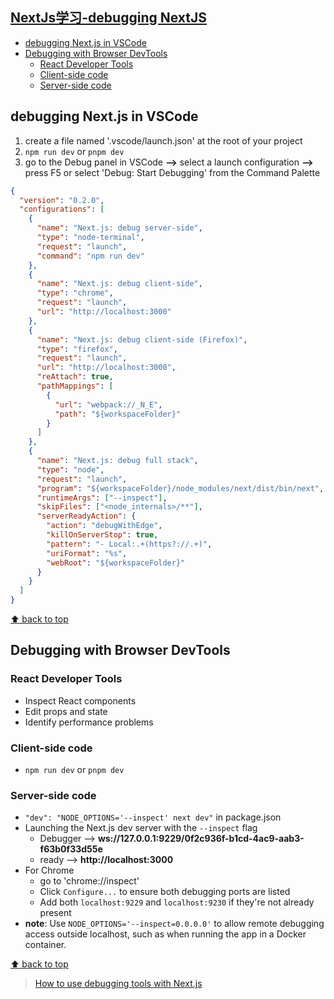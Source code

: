 ## [NextJs学习-debugging NextJS](#top)

- [debugging Next.js in VSCode](#debugging-nextjs-in-vscode)
- [Debugging with Browser DevTools](#debugging-with-browser-devtools)
  - [React Developer Tools](#react-developer-tools)
  - [Client-side code](#client-side-code)
  - [Server-side code](#server-side-code)

## debugging Next.js in VSCode

1. create a file named '.vscode/launch.json' at the root of your project
2. `npm run dev` or `pnpm dev`
3. go to the Debug panel in VSCode **-->** select a launch configuration **-->** press F5 or select 'Debug: Start Debugging' from the Command Palette

```json
{
  "version": "0.2.0",
  "configurations": [
    {
      "name": "Next.js: debug server-side",
      "type": "node-terminal",
      "request": "launch",
      "command": "npm run dev"
    },
    {
      "name": "Next.js: debug client-side",
      "type": "chrome",
      "request": "launch",
      "url": "http://localhost:3000"
    },
    {
      "name": "Next.js: debug client-side (Firefox)",
      "type": "firefox",
      "request": "launch",
      "url": "http://localhost:3000",
      "reAttach": true,
      "pathMappings": [
        {
          "url": "webpack://_N_E",
          "path": "${workspaceFolder}"
        }
      ]
    },
    {
      "name": "Next.js: debug full stack",
      "type": "node",
      "request": "launch",
      "program": "${workspaceFolder}/node_modules/next/dist/bin/next",
      "runtimeArgs": ["--inspect"],
      "skipFiles": ["<node_internals>/**"],
      "serverReadyAction": {
        "action": "debugWithEdge",
        "killOnServerStop": true,
        "pattern": "- Local:.+(https?://.+)",
        "uriFormat": "%s",
        "webRoot": "${workspaceFolder}"
      }
    }
  ]
}
```

[⬆ back to top](#top)

## Debugging with Browser DevTools

### React Developer Tools

- Inspect React components
- Edit props and state
- Identify performance problems

### Client-side code

- `npm run dev` or `pnpm dev`

### Server-side code

- `"dev": "NODE_OPTIONS='--inspect' next dev"` in package.json
- Launching the Next.js dev server with the `--inspect` flag
  - Debugger -->  **ws://127.0.0.1:9229/0f2c936f-b1cd-4ac9-aab3-f63b0f33d55e**
  - ready --> **http://localhost:3000**
- For Chrome
  - go to 'chrome://inspect'
  - Click `Configure...` to ensure both debugging ports are listed
  - Add both `localhost:9229` and `localhost:9230` if they're not already present
- **note**:  Use `NODE_OPTIONS='--inspect=0.0.0.0'` to allow remote debugging access outside localhost, such as when running the app in a Docker container.

[⬆ back to top](#top)

> [How to use debugging tools with Next.js](https://nextjs.org/docs/app/guides/debugging)
